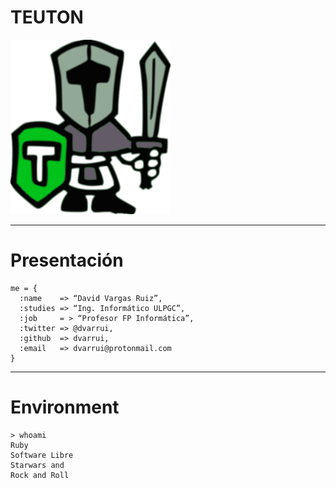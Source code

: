 
# TEUTON

![](./images/13-teuton-color-256x279.png)

---

# Presentación

```
me = {
  :name    => “David Vargas Ruiz”,
  :studies => “Ing. Informático ULPGC”,
  :job     = > “Profesor FP Informática”,
  :twitter => @dvarrui,
  :github  => dvarrui,
  :email   => dvarrui@protonmail.com
}
```

---

# Environment

```
> whoami
Ruby
Software Libre
Starwars and
Rock and Roll
```
